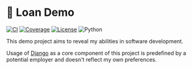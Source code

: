 # 🏦 Loan Demo

[![CI][ci-badge]][ci]
[![Coverage][cov-badge]][cov]
[![License][license-badge]][license]
![Python][py-badge]

This demo project aims to reveal my abilities in software development.

Usage of [Django][django] as a core component of this project is predefined
by a potential employer and doesn't reflect my own preferences.

[ci-badge]: https://img.shields.io/github/actions/workflow/status/Jamim/loan-demo/ci.yml.svg
[ci]: https://github.com/Jamim/loan-demo/actions/workflows/ci.yml
[cov-badge]: https://codecov.io/github/Jamim/loan-demo/graph/badge.svg
[cov]: https://app.codecov.io/github/Jamim/loan-demo
[license-badge]: https://img.shields.io/github/license/Jamim/loan-demo
[license]: https://github.com/Jamim/loan-demo/blob/main/LICENSE
[py-badge]: https://img.shields.io/badge/python-3.12-blue
[django]: https://www.djangoproject.com
